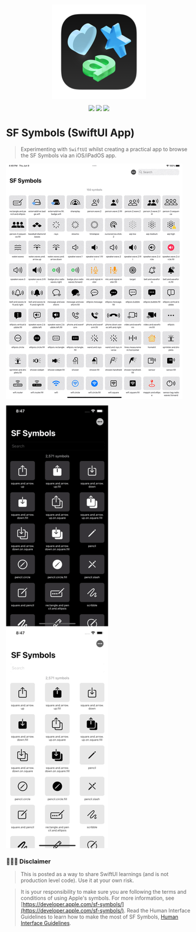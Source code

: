 <p align="center"><img src="images/sfsymbols-logo.png"></p>

<p align="center">
    <img src="https://img.shields.io/badge/iOS-17+-blue.svg" />
    <img src="https://img.shields.io/badge/Xcode-15+-brightgreen.svg" />
    <img src="https://img.shields.io/badge/SF Symbols beta-5.0 (87.1)-lightgray.svg" />
</p>

# SF Symbols (SwiftUI App)
> Experimenting with `SwiftUI` whilst creating a practical app to browse the SF Symbols via an iOS/iPadOS app.

<img src="images/variable.gif">

<img src="images/search.gif"> <img src="images/sort.gif">

### 👨🏻‍⚖️ Disclaimer

> This is posted as a way to share SwiftUI learnings (and is not production level code). Use it at your own risk.

> It is your responsibility to make sure you are following the terms and conditions of using Apple's symbols. For more information, see [https://developer.apple.com/sf-symbols/](https://developer.apple.com/sf-symbols/). Read the Human Interface Guidelines to learn how to make the most of SF Symbols, [Human Interface Guidelines](https://developer.apple.com/design/human-interface-guidelines/sf-symbols/overview/).
